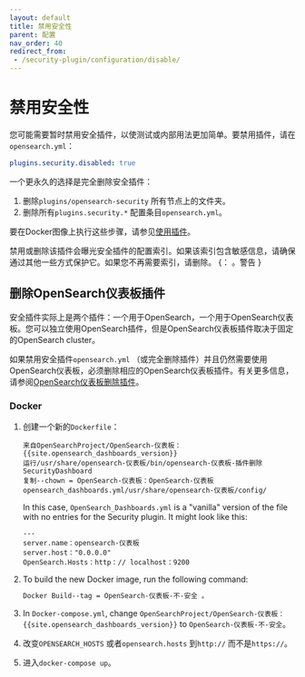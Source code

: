 ```yaml
---
layout: default
title: 禁用安全性
parent: 配置
nav_order: 40
redirect_from: 
 - /security-plugin/configuration/disable/
---
```


# 禁用安全性

您可能需要暂时禁用安全插件，以使测试或内部用法更加简单。要禁用插件，请在`opensearch.yml`：

```yml
plugins.security.disabled: true
```

一个更永久的选择是完全删除安全插件：

1. 删除`plugins/opensearch-security` 所有节点上的文件夹。
1. 删除所有`plugins.security.*` 配置条目`opensearch.yml`。

要在Docker图像上执行这些步骤，请参见[使用插件]({{site.url}}{{site.baseurl}}/opensearch/install/docker#working-with-plugins)。

禁用或删除该插件会曝光安全插件的配置索引。如果该索引包含敏感信息，请确保通过其他一些方式保护它。如果您不再需要索引，请删除。
{： 。警告 }


## 删除OpenSearch仪表板插件

安全插件实际上是两个插件：一个用于OpenSearch，一个用于OpenSearch仪表板。您可以独立使用OpenSearch插件，但是OpenSearch仪表板插件取决于固定的OpenSearch cluster。

如果禁用安全插件`opensearch.yml` （或完全删除插件）并且仍然需要使用OpenSearch仪表板，必须删除相应的OpenSearch仪表板插件。有关更多信息，请参阅[OpenSearch仪表板删除插件]({{site.url}}{{site.baseurl}}/install-and-configure/install-dashboards/plugins/#remove-plugins)。


### Docker

1. 创建一个新的`Dockerfile`：

   ```
   来自OpenSearchProject/OpenSearch-仪表板：{{site.opensearch_dashboards_version}}
   运行/usr/share/opensearch-仪表板/bin/opensearch-仪表板-插件删除SecurityDashboard
   复制--chown = OpenSearch-仪表板：OpenSearch-仪表板opensearch_dashboards.yml/usr/share/opensearch-仪表板/config/
   ```

   In this case, `OpenSearch_Dashboards.yml` is a "vanilla" version of the file with no entries for the Security plugin. It might look like this:

   ```YML
   ---
   server.name：opensearch-仪表板
   server.host："0.0.0.0"
   OpenSearch.Hosts：http：// localhost：9200
   ```


1. To build the new Docker image, run the following command:

   ```bash
   Docker Build--tag = OpenSearch-仪表板-不-安全 。
   ```

1. In `Docker-compose.yml`, change `OpenSearchProject/OpenSearch-仪表板：{{site.opensearch_dashboards_version}}` to `OpenSearch-仪表板-不-安全`。
1. 改变`OPENSEARCH_HOSTS` 或者`opensearch.hosts` 到`http://` 而不是`https://`。
1. 进入`docker-compose up`。

